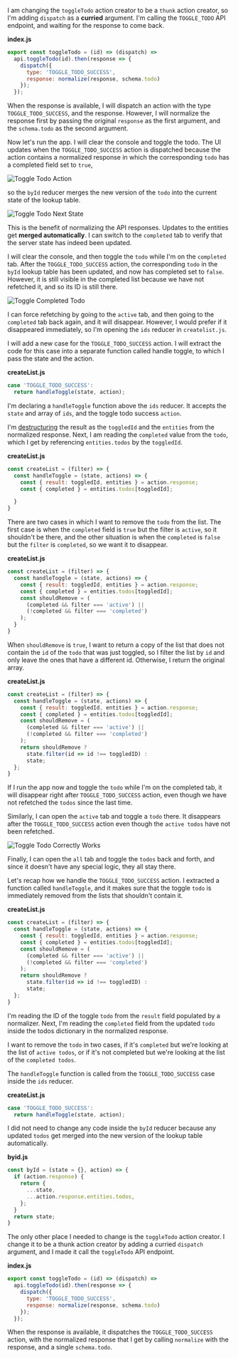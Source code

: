 I am changing the `toggleTodo` action creator to be a `thunk` action creator, so I'm adding `dispatch` as a **curried** argument. I'm calling the `TOGGLE_TODO` API endpoint, and waiting for the response to come back.

**index.js**
```javascript
export const toggleTodo = (id) => (dispatch) =>
  api.toggleTodo(id).then(response => {
    dispatch({
      type: 'TOGGLE_TODO_SUCCESS',
      response: normalize(response, schema.todo)
    });
  });
```
When the response is available, I will dispatch an action with the type `TOGGLE_TODO_SUCCESS`, and the response. However, I will normalize the response first by passing the original `response` as the first argument, and the `schema.todo` as the second argument.

Now let's run the app. I will clear the console and toggle the todo. The UI updates when the `TOGGLE_TODO_SUCCESS` action is dispatched because the action contains a normalized response in which the corresponding `todo` has a completed field set to `true`, 

![Toggle Todo Action](https://res.cloudinary.com/dg3gyk0gu/image/upload/v1553542111/transcript-images/javascript-redux-updating-data-on-the-server-toggle-todo-action.jpg)

so the `byId` reducer merges the new version of the `todo` into the current state of the lookup table.

![Toggle Todo Next State](https://res.cloudinary.com/dg3gyk0gu/image/upload/v1553542113/transcript-images/javascript-redux-updating-data-on-the-server-next-state.jpg)

This is the benefit of normalizing the API responses. Updates to the entities get **merged automatically**. I can switch to the `completed` tab to verify that the server state has indeed been updated.

I will clear the console, and then toggle the `todo` while I'm on the `completed` tab. After the `TOGGLE_TODO_SUCCESS` action, the corresponding `todo` in the `byId` lookup table has been updated, and now has completed set to `false`. However, it is still visible in the completed list because we have not refetched it, and so its ID is still there.

![Toggle Completed Todo](https://res.cloudinary.com/dg3gyk0gu/image/upload/v1553542113/transcript-images/javascript-redux-updating-data-on-the-server-toggle-completed-todo.jpg)

I can force refetching by going to the `active` tab, and then going to the `completed` tab back again, and it will disappear. However, I would prefer if it disappeared immediately, so I'm opening the `ids` reducer in `createlist.js`.

I will add a new case for the `TOGGLE_TODO_SUCCESS` action. I will extract the code for this case into a separate function called handle toggle, to which I pass the state and the action.

**createList.js**
```javascript
case 'TOGGLE_TODO_SUCCESS':
  return handleToggle(state, action);
```
I'm declaring a `handleToggle` function above the `ids` reducer. It accepts the `state` and array of `ids`, and the toggle todo success `action`.

I'm [destructuring](https://egghead.io/lessons/ecmascript-6-destructuring-assignment?course=learn-es6-ecmascript-2015) the result as the `toggledId` and the `entities` from the normalized response. Next, I am reading the `completed` value from the `todo`, which I get by referencing `entities.todos` by the `toggledId`.

**createList.js**
```javascript
const createList = (filter) => {
  const handleToggle = (state, actions) => {
    const { result: toggledId, entities } = action.response;
    const { completed } = entities.todos[toggledId];

  }
}
```
There are two cases in which I want to remove the `todo` from the list. The first case is when the `completed` field is `true` but the filter is `active`, so it shouldn't be there, and the other situation is when the `completed` is `false` but the `filter` is `completed`, so we want it to disappear.

**createList.js**
```javascript
const createList = (filter) => {
  const handleToggle = (state, actions) => {
    const { result: toggledId, entities } = action.response;
    const { completed } = entities.todos[toggledId];
    const shouldRemove = (
      (completed && filter === 'active') ||
      (!completed && filter === 'completed')
    );
  }
}
```
When `shouldRemove` is `true`, I want to return a copy of the list that does not contain the `id` of the `todo` that was just toggled, so I filter the list by `id` and only leave the ones that have a different id. Otherwise, I return the original array.

**createList.js**
```javascript
const createList = (filter) => {
  const handleToggle = (state, actions) => {
    const { result: toggledId, entities } = action.response;
    const { completed } = entities.todos[toggledId];
    const shouldRemove = (
      (completed && filter === 'active') ||
      (!completed && filter === 'completed')
    );
    return shouldRemove ?
      state.filter(id => id !== toggledID) :
      state;
  };
}
```
If I run the app now and toggle the `todo` while I'm on the completed tab, it will disappear right after `TOGGLE_TODO_SUCCESS` action, even though we have not refetched the `todos` since the last time.

Similarly, I can open the `active` tab and toggle a `todo` there. It disappears after the `TOGGLE_TODO_SUCCESS` action even though the `active todos` have not been refetched.

![Toggle Todo Correctly Works](https://res.cloudinary.com/dg3gyk0gu/image/upload/v1553542111/transcript-images/javascript-redux-updating-data-on-the-server-toggle-todo-correctly-works.jpg)

Finally, I can open the `all` tab and toggle the `todos` back and forth, and since it doesn't have any special logic, they all stay there.

Let's recap how we handle the `TOGGLE_TODO_SUCCESS` action. I extracted a function called `handleToggle`, and it makes sure that the toggle `todo` is immediately removed from the lists that shouldn't contain it.

**createList.js**
```javascript
const createList = (filter) => {
  const handleToggle = (state, actions) => {
    const { result: toggledId, entities } = action.response;
    const { completed } = entities.todos[toggledId];
    const shouldRemove = (
      (completed && filter === 'active') ||
      (!completed && filter === 'completed')
    );
    return shouldRemove ?
      state.filter(id => id !== toggledID) :
      state;
  };
}
```
I'm reading the ID of the toggle `todo` from the `result` field populated by a normalizer. Next, I'm reading the `completed` field from the updated `todo` inside the todos dictionary in the normalized response.

I want to remove the `todo` in two cases, if it's `completed` but we're looking at the list of `active todos`, or if it's not completed but we're looking at the list of the `completed todos`.

The `handleToggle` function is called from the `TOGGLE_TODO_SUCCESS` case inside the `ids` reducer. 

**createList.js**
```javascript
case 'TOGGLE_TODO_SUCCESS':
  return handleToggle(state, action);
```
I did not need to change any code inside the `byId` reducer because any updated `todos` get merged into the new version of the lookup table automatically.

**byid.js**
```javascript
const byId = (state = {}, action) => {
  if (action.response) {
    return {
      ...state,
      ...action.response.entities.todos,
    };
  }
  return state;
}
```
The only other place I needed to change is the `toggleTodo` action creator. I change it to be a thunk action creator by adding a curried `dispatch` argument, and I made it call the `toggleTodo` API endpoint.

**index.js**
```javascript
export const toggleTodo = (id) => (dispatch) =>
  api.toggleTodo(id).then(response => {
    dispatch({
      type: 'TOGGLE_TODO_SUCCESS',
      response: normalize(response, schema.todo)
    });
  });
```
When the response is available, it dispatches the `TOGGLE_TODO_SUCCESS` action, with the normalized response that I get by calling `normalize` with the response, and a single `schema.todo`.